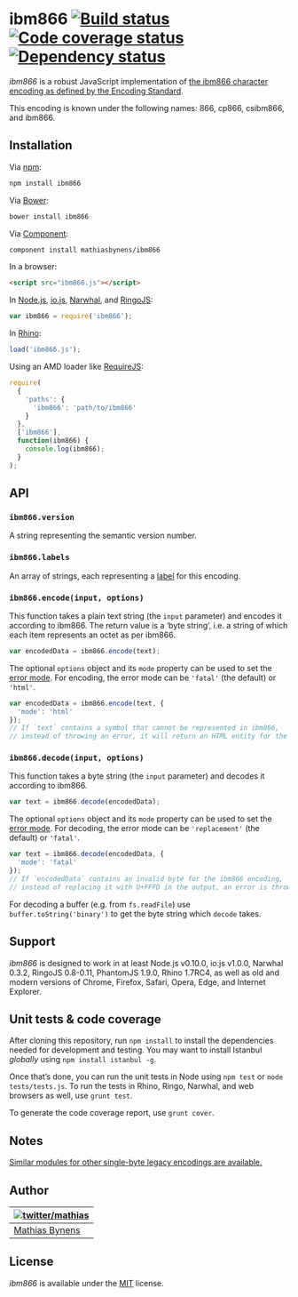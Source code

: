 # ibm866 [![Build status](https://travis-ci.org/mathiasbynens/ibm866.svg?branch=master)](https://travis-ci.org/mathiasbynens/ibm866) [![Code coverage status](https://coveralls.io/repos/mathiasbynens/ibm866/badge.svg)](https://coveralls.io/r/mathiasbynens/ibm866) [![Dependency status](https://gemnasium.com/mathiasbynens/ibm866.svg)](https://gemnasium.com/mathiasbynens/ibm866)

_ibm866_ is a robust JavaScript implementation of [the ibm866 character encoding as defined by the Encoding Standard](https://encoding.spec.whatwg.org/#ibm866).

This encoding is known under the following names: 866, cp866, csibm866, and ibm866.

## Installation

Via [npm](https://www.npmjs.com/):

```bash
npm install ibm866
```

Via [Bower](http://bower.io/):

```bash
bower install ibm866
```

Via [Component](https://github.com/component/component):

```bash
component install mathiasbynens/ibm866
```

In a browser:

```html
<script src="ibm866.js"></script>
```

In [Node.js](https://nodejs.org/), [io.js](https://iojs.org/), [Narwhal](http://narwhaljs.org/), and [RingoJS](http://ringojs.org/):

```js
var ibm866 = require('ibm866');
```

In [Rhino](https://www.mozilla.org/rhino/):

```js
load('ibm866.js');
```

Using an AMD loader like [RequireJS](http://requirejs.org/):

```js
require(
  {
    'paths': {
      'ibm866': 'path/to/ibm866'
    }
  },
  ['ibm866'],
  function(ibm866) {
    console.log(ibm866);
  }
);
```

## API

### `ibm866.version`

A string representing the semantic version number.

### `ibm866.labels`

An array of strings, each representing a [label](https://encoding.spec.whatwg.org/#label) for this encoding.

### `ibm866.encode(input, options)`

This function takes a plain text string (the `input` parameter) and encodes it according to ibm866. The return value is a ‘byte string’, i.e. a string of which each item represents an octet as per ibm866.

```js
var encodedData = ibm866.encode(text);
```

The optional `options` object and its `mode` property can be used to set the [error mode](https://encoding.spec.whatwg.org/#error-mode). For encoding, the error mode can be `'fatal'` (the default) or `'html'`.

```js
var encodedData = ibm866.encode(text, {
  'mode': 'html'
});
// If `text` contains a symbol that cannot be represented in ibm866,
// instead of throwing an error, it will return an HTML entity for the symbol.
```

### `ibm866.decode(input, options)`

This function takes a byte string (the `input` parameter) and decodes it according to ibm866.

```js
var text = ibm866.decode(encodedData);
```

The optional `options` object and its `mode` property can be used to set the [error mode](https://encoding.spec.whatwg.org/#error-mode). For decoding, the error mode can be `'replacement'` (the default) or `'fatal'`.

```js
var text = ibm866.decode(encodedData, {
  'mode': 'fatal'
});
// If `encodedData` contains an invalid byte for the ibm866 encoding,
// instead of replacing it with U+FFFD in the output, an error is thrown.
```

For decoding a buffer (e.g. from `fs.readFile`) use `buffer.toString('binary')` to get the byte string which `decode` takes.

## Support

_ibm866_ is designed to work in at least Node.js v0.10.0, io.js v1.0.0, Narwhal 0.3.2, RingoJS 0.8-0.11, PhantomJS 1.9.0, Rhino 1.7RC4, as well as old and modern versions of Chrome, Firefox, Safari, Opera, Edge, and Internet Explorer.

## Unit tests & code coverage

After cloning this repository, run `npm install` to install the dependencies needed for development and testing. You may want to install Istanbul _globally_ using `npm install istanbul -g`.

Once that’s done, you can run the unit tests in Node using `npm test` or `node tests/tests.js`. To run the tests in Rhino, Ringo, Narwhal, and web browsers as well, use `grunt test`.

To generate the code coverage report, use `grunt cover`.

## Notes

[Similar modules for other single-byte legacy encodings are available.](https://www.npmjs.com/browse/keyword/legacy-encoding)

## Author

| [![twitter/mathias](https://gravatar.com/avatar/24e08a9ea84deb17ae121074d0f17125?s=70)](https://twitter.com/mathias "Follow @mathias on Twitter") |
|---|
| [Mathias Bynens](https://mathiasbynens.be/) |

## License

_ibm866_ is available under the [MIT](https://mths.be/mit) license.
